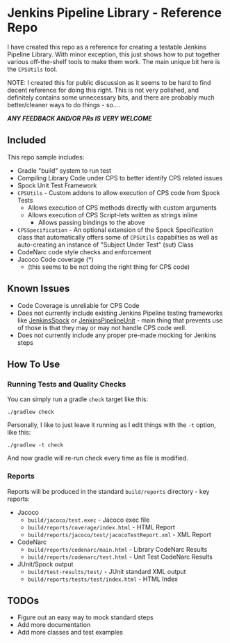 # Jenkins Pipeline Library - Reference Repo

I have created this repo as a reference for creating a testable 
Jenkins Pipeline Library. With minor exception, this just shows
how to put together various off-the-shelf tools to make them work.
The main unique bit here is the `CPSUtils` tool.

NOTE: I created this for public discussion as it seems to be hard
to find decent reference for doing this right. This is not very polished,
and definitely contains some unnecessary bits, and there are probably
much better/cleaner ways to do things - so....

***ANY FEEDBACK AND/OR PRs IS VERY WELCOME***

## Included

This repo sample includes:

* Gradle "build" system to run test
* Compiling Library Code under CPS to better identify CPS related issues
* Spock Unit Test Framework
* `CPSUtils` - Custom addons to allow execution of CPS code from Spock Tests
    * Allows execution of CPS methods directly with custom arguments
    * Allows execution of CPS Script-lets written as strings inline
        * Allows passing bindings to the above 
* `CPSSpecification` - An optional extension of the Spock Specification
  class that automatically offers some of `CPSUtils` capabilties as well
  as auto-creating an instance of "Subject Under Test" (sut) Class
* CodeNarc code style checks and enforcement
* Jacoco Code coverage (*)
  * (this seems to be not doing the right thing for CPS code)
    
## Known Issues

* Code Coverage is unreliable for CPS Code
* Does not currently include existing Jenkins Pipeline testing frameworks
  like [JenkinsSpock](https://github.com/ExpediaGroup/jenkins-spock) or 
  [JenkinsPipelineUnit](https://github.com/jenkinsci/JenkinsPipelineUnit) -
  main thing that prevents use of those is that they may or may not handle 
  CPS code well. 
* Does not currently include any proper pre-made mocking for Jenkins steps

## How To Use

### Running Tests and Quality Checks

You can simply run a gradle `check` target like this:

    ./gradlew check

Personally, I like to just leave it running as I edit things with the `-t`
option, like this:

    ./gradlew -t check

And now gradle will re-run check every time as file is modified.

### Reports

Reports will be produced in the standard `build/reports` directory - 
key reports:

* Jacoco
  * `build/jacoco/test.exec` - Jacoco exec file
  * `build/reports/coverage/index.html` - HTML Report
  * `build/reports/jacoco/test/jacocoTestReport.xml` - XML Report
* CodeNarc
  * `build/reports/codenarc/main.html` - Library CodeNarc Results
  * `build/reports/codenarc/test.html` - Unit Test CodeNarc Results
* JUnit/Spock output
  * `build/test-results/test/` - JUnit standard XML output
  * `build/reports/tests/test/index.html` - HTML Index


## TODOs

* Figure out an easy way to mock standard steps
* Add more documentation
* Add more classes and test examples


